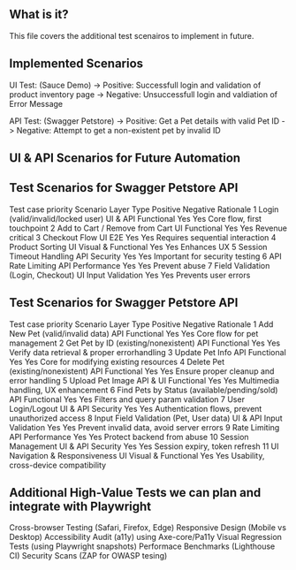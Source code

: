 What is it?
--------------
This file covers the additional test scenairos to implement in future.

Implemented Scenarios
----------------------------
UI Test: (Sauce Demo)
-> Positive: Successfull login and validation of product inventory page
-> Negative: Unsuccessfull login and valdiation of Error Message

API Test: (Swagger Petstore)
-> Positive: Get a Pet details with valid Pet ID
-> Negative: Attempt to get a non-existent pet by invalid ID

UI & API Scenarios for Future Automation
-------------------------------------------

Test Scenarios for Swagger Petstore API
------------------------------------------
Test case priority	Scenario	                        Layer	        Type	            Positive	   Negative	    Rationale
1	                Login (valid/invalid/locked user)	UI & API	    Functional	        Yes	            Yes	        Core flow, first touchpoint
2	                Add to Cart / Remove from Cart	    UI	            Functional	        Yes	            Yes	        Revenue critical
3	                Checkout Flow	                    UI	            E2E	                Yes	            Yes	        Requires sequential interaction
4	                Product Sorting	                    UI	            Visual & Functional	Yes	            Yes	        Enhances UX
5	                Session Timeout Handling	        API	            Security	        Yes	            Yes	        Important for security testing
6	                API Rate Limiting	                API	            Performance	        Yes	            Yes	        Prevent abuse
7	                Field Validation (Login, Checkout)	UI	            Input Validation	Yes	            Yes	        Prevents user errors


Test Scenarios for Swagger Petstore API
------------------------------------------
Test case priority	Scenario	                                    Layer	        Type	            Positive	Negative	Rationale
1	                Add New Pet (valid/invalid data)	            API	            Functional	        Yes	        Yes	        Core flow for pet management
2	                Get Pet by ID (existing/nonexistent)	        API	            Functional	        Yes	        Yes	        Verify data retrieval & proper errorhandling
3	                Update Pet Info	                                API	            Functional	        Yes	        Yes	        Core for modifying existing resources
4	                Delete Pet (existing/nonexistent)	            API	            Functional	        Yes	        Yes	        Ensure proper cleanup and error handling
5	                Upload Pet Image	                            API & UI	    Functional	        Yes	        Yes	        Multimedia handling, UX enhancement
6	                Find Pets by Status (available/pending/sold)	API	            Functional	        Yes	        Yes	        Filters and query param validation
7	                User Login/Logout	                            UI & API	    Security	        Yes	        Yes	        Authentication flows, prevent unauthorized access
8	                Input Field Validation (Pet, User data)	        UI & API	    Input Validation	Yes	        Yes	        Prevent invalid data, avoid server errors
9	                Rate Limiting	                                API	            Performance	        Yes	        Yes	        Protect backend from abuse
10	                Session Management	                            UI & API	    Security	        Yes	        Yes	        Session expiry, token refresh
11	                UI Navigation & Responsiveness	                UI	            Visual & Functional	Yes	        Yes	        Usability, cross-device compatibility




Additional High-Value Tests we can plan and integrate with Playwright
-----------------------------------------------------------------------
Cross-browser Testing (Safari, Firefox, Edge)
Responsive Design (Mobile vs Desktop)
Accessibility Audit (a11y) using Axe-core/Pa11y
Visual Regression Tests (using Playwright snapshots)
Performace Benchmarks (Lighthouse CI)
Security Scans (ZAP for OWASP tesing)

